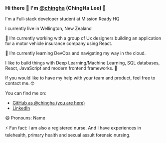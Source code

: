 ### Hi there 👋 I'm [@chingha](https://github.com/chingha) (ChingHa Lee) 👋

I'm a Full-stack developer student at Mission Ready HQ 

I currently live in Wellington, New Zealand

🔭 I’m currently working with a group of Ux designers building an application for a motor vehicle insurance company using React. 

🌱 I’m currently learning DevOps and navigating my way in the cloud.

I like to build things with Deep Learning/Machine Learning, SQL databases, React, JavaScript and modern frontend frameworks. 🤖

<!-- 🤔 I’m looking for help with EVERYTHING!   -->

If you would like to have my help with your team and product, feel free to contact me. 🤓

You can find me on:
* [GitHub as @chingha (you are here)](https://github.com/chingha)
* [LinkedIn](https://linkedin.com/in/chinghalee)



😄 Pronouns: Name

⚡ Fun fact: I am also a registered nurse. And I have experiences in telehealth, primary health and sexual assult forensic nursing. 
<!--
**chingha/chingha** is a ✨ _special_ ✨ repository because its `README.md` (this file) appears on your GitHub profile.

Here are some ideas to get you started:

- 🔭 I’m currently working on ...
- 🌱 I’m currently learning ...
- 👯 I’m looking to collaborate on ...
- 🤔 I’m looking for help with ...
- 💬 Ask me about ...
- 📫 How to reach me: ...
- 😄 Pronouns: ...
- ⚡ Fun fact: ...
-->
